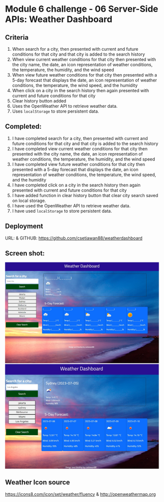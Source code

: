 # Module 6 challenge - 06 Server-Side APIs: Weather Dashboard

## Criteria

1. When search for a city, then presented with current and future conditions for that city and that city is added to the search history
2. When view current weather conditions for that city then presented with the city name, the date, an icon representation of weather conditions, the temperature, the humidity, and the wind speed
3. When view future weather conditions for that city then presented with a 5-day forecast that displays the date, an icon representation of weather conditions, the temperature, the wind speed, and the humidity
4. When click on a city in the search history then again presented with current and future conditions for that city
5. Clear history button added
6. Uses the OpenWeather API to retrieve weather data.
7. Uses `localStorage` to store persistent data.

## Completed:

1. I have completed search for a city, then presented with current and future conditions for that city and that city is added to the search history
2. I have completed view current weather conditions for that city then presented with the city name, the date, an icon representation of weather conditions, the temperature, the humidity, and the wind speed
3. I have completed view future weather conditions for that city then presented with a 5-day forecast that displays the date, an icon representation of weather conditions, the temperature, the wind speed, and the humidity
4. I have completed click on a city in the search history then again presented with current and future conditions for that city
5. I have added function in clear history button that clear city search saved on local storage.
6. I have used the OpenWeather API to retrieve weather data.
7. I have used `localStorage` to store persistent data.

## Deployment

URL:
&
GITHUB: https://github.com/csetiawan88/weatherdashboard

## Screen shot:

![Weather Dashboard](screenshot1.jpg)
![Weather Dashboard](screenshot2.jpg)

## Weather Icon source

https://icons8.com/icon/set/weather/fluency
&
http://openweathermap.org
